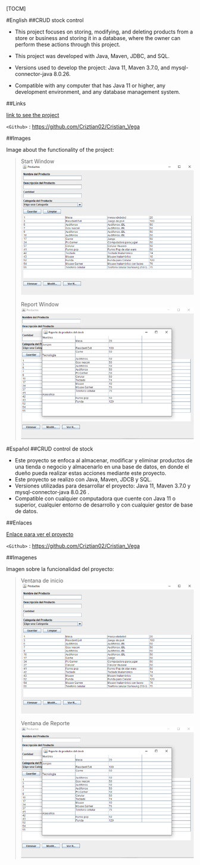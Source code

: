 
[TOCM]

#English
##CRUD stock control

- This project focuses on storing, modifying, and deleting products from a store or business and storing it in a database, where the owner can perform these actions through this project.
- This project was developed with Java, Maven, JDBC, and SQL.
- Versions used to develop the project: Java 11, Maven 3.7.0, and mysql-connector-java 8.0.26.

- Compatible with any computer that has Java 11 or higher, any development environment, and any database management system.

##Links

[link to see the project](https://drive.google.com/file/d/1YBSzD5dr24SQ6NqhDHRDw8q_BPp-VMT5/view?usp=share_link)

`<Github>` : <https://github.com/Criztian02/Cristian_Vega>


##Images

Image about the functionality of the project:
> Start Window
![](https://github.com/Criztian02/Imagenes/blob/main/CRUD/control_de_stock_main.png?raw=true)
>   
> Report Window 
![](https://github.com/Criztian02/Imagenes/blob/main/CRUD/control_de_stock_reporte.png?raw=true)


#Español
##CRUD control de stock

- Este proyecto se enfoca al almacenar, modificar y eliminar productos de una tienda o negocio y almacenarlo en una base de datos, en donde el dueño pueda realizar estas acciones mediante este proyecto.
- Este proyecto se realizo con Java, Maven, JDCB y SQL.
- Versiones utilizadas para desarrollar el proyecto: Java 11, Maven 3.7.0 y mysql-connector-java 8.0.26 .
- Compatible con cualquier computadora que cuente con Java 11 o superior, cualquier entorno de desarrollo y con cualquier gestor de base de datos.

##Enlaces

[Enlace para ver el proyecto](https://drive.google.com/file/d/1YBSzD5dr24SQ6NqhDHRDw8q_BPp-VMT5/view?usp=share_link)

`<Github>` : <https://github.com/Criztian02/Cristian_Vega>


##Imagenes

Imagen sobre la funcionalidad del proyecto:
> Ventana de inicio
![](https://github.com/Criztian02/Imagenes/blob/main/CRUD/control_de_stock_main.png?raw=true)
>   
> Ventana de Reporte 
![](https://github.com/Criztian02/Imagenes/blob/main/CRUD/control_de_stock_reporte.png?raw=true)
